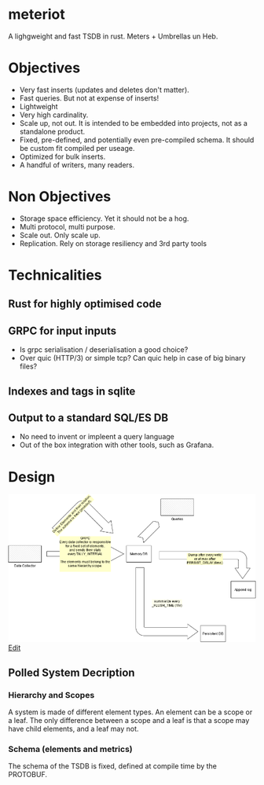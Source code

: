 # meteriot
A lighgweight and fast TSDB in rust.
Meters + Umbrellas un Heb.

# Objectives
* Very fast inserts (updates and deletes don't matter).
* Fast queries. But not at expense of inserts!
* Lightweight
* Very high cardinality.
* Scale up, not out. It is intended to be embedded into
projects, not as a standalone product.
* Fixed, pre-defined, and potentially even pre-compiled
schema. It should be custom fit compiled per useage.
* Optimized for bulk inserts.
* A handful of writers, many readers.

# Non Objectives
* Storage space efficiency. Yet it should not be a hog.
* Multi protocol, multi purpose.
* Scale out. Only scale up.
* Replication. Rely on storage resiliency and 3rd
party tools

# Technicalities
## Rust for highly optimised code

## GRPC for input inputs
* Is grpc serialisation / deserialisation a good choice?
* Over quic (HTTP/3) or simple tcp? Can quic help in case of big binary files?

## Indexes and tags in sqlite

## Output to a standard SQL/ES DB
* No need to invent or impleent a query language
* Out of the box integration with other tools, such as Grafana.

# Design
![images/arch_overview.png](images/arch_overview.png)
<br><a href="https://app.diagrams.net/?mode=github#Hshohamlevy%2Fmeteriot%2Fmain%2Fimages%2Farch_overview.png">Edit</a>

## Polled System Decription
### Hierarchy and Scopes
A system is made of different element types. An element can be a scope or a leaf. The only difference between a scope and a leaf is that a scope may have child elements, and a leaf may not.


### Schema (elements and metrics)
The schema of the TSDB is fixed, defined at compile time by the PROTOBUF.

